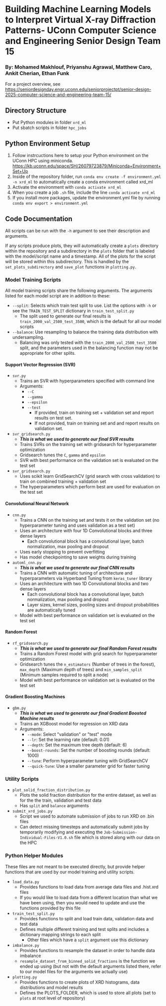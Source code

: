# Building Machine Learning Models to Interpret Virtual X-ray Diffraction Patterns​ - UConn Computer Science and Engineering Senior Design Team 15

### By: Mohamed Makhlouf, Priyanshu Agrawal, Matthew Caro, Ankit Cherian, Ethan Funk

For a project overview, see https://seniordesignday.engr.uconn.edu/seniorprojectpt/senior-design-2025-computer-science-and-engineering-team-15/

## Directory Structure
- Put Python modules in folder `xrd_ml`
- Put sbatch scripts in folder `hpc_jobs`

## Python Environment Setup
1. Follow instrcuctions here to setup your Python environment on the UConn HPC using miniconda.
     https://kb.uconn.edu/space/SH/26079723879/Miniconda+Environment+Set+Up
2. Inside of the repository folder, run `conda env create -f environment.yml -n xrd_ml` to automatically create a conda environment called xrd_ml
3. Activate the environment with `conda activate xrd_ml`
4. When you create a job `.sh` file, include the line `conda activate xrd_ml` 
5. If you install more packages, update the environment.yml file by running `conda env export > environment.yml`

## Code Documentation
All scripts can be run with the `-h` argument to see their description and arguments.

If any scripts produce plots, they will automatically create a `plots` directory within the repository and a subdirectory in the `plots` folder that is labeled with the model/script name and a timestamp. All of the plots for the script will be stored within this subdirectory. This is handled by the `set_plots_subdirectory` and `save_plot` functions in `plotting.py`.

### Model Training Scripts
All model training scripts share the following arguments. The arguments listed for each model script are in addition to these:
  - `--split`: Selects which train test split to use. List the options with `-h` or see the `TRAIN_TEST_SPLIT` dictionary in `train_test_split.py`
     - The split used to generate our final results is `train_2000_val_2500_test_3500`, which is the default for all our model scripts
  - `--balance`: Use resampling to balance the training data distribution with undersampling.
    - Balancing was only tested with the `train_2000_val_2500_test_3500` split, and the parameters used in the balancing function may not be appropriate for other splits.

#### Support Vector Regression (SVR)
- `svr.py`
  - Trains an SVR with hyperparameters specified with command line
  - Arguments:
     - `--C`
     - `--gamma`
     - `--epsilon`
     - `--test`
          - If provided, train on training set + validation set and report results on test set.
          - If not provided, train on training set and and report results on validation set.
- `svr_gridsearch.py`
  - ***This is what we used to generate our final SVR results***
  - Trains SVRs on the training set with gridsearch for hyperparameter optimization
  - Gridsearch tunes the `C`, `gamma` and `epsilon`
  - SVR with best performance on the validation set is evaluated on the test set
- `svr_gridsearch.py`
     - Uses scikit learn GridSearchCV (grid search with cross validation) to train on combined training + validation set
     - The hyperparameters which perform best are used for evaluation on the test set

#### Convolutional Neural Network
- `cnn.py`
  - Trains a CNN on the training set and tests it on the validation set (no hyperparameter tuning and uses validation as a test set)
  - Uses an architecture with four 1D Convolutional blocks and three dense layers
       - Each convolutional block has a convolutional layer, batch normalization, max pooling and dropout
  - Uses early stopping to prevent overfitting
  - Has model checkpointing to save weights during training
- `automl_cnn.py`
  - ***This is what we used to generate our final CNN results***
  - Trains a CNN with automatic tuning of architecture and hyperparameters via Hyperband Tuning from `keras_tuner` library
  - Uses an architecture with two 1D Convolutional blocks and two dense layers
       - Each convolutional block has a convolutional layer, batch normalization, max pooling and dropout
       - Layer sizes, kernel sizes, pooling sizes and dropout probabilities are automatically tuned
  - Model with best performance on validation set is evaluated on the test set

#### Random Forest
- `rf_gridsearch.py`
  - ***This is what we used to generate our final Random Forest results***
  - Trains a Random Forest model with grid search for hyperparameter optimization
  - Gridsearch tunes the `n_estimators` (Number of trees in the forest), `max_depth` (Maximum depth of trees) and `min_samples_split` (Minimum samples required to split a node) 
  - Model with best performance on validation set is evaluated on the test set 

#### Gradient Boosting Machines
- `gbm.py`
  - ***This is what we used to generate our final Gradient Boosted Machine results***
  - Trains an XGBoost model for regression on XRD data
  - Arguments:
     - `--mode`: Select "validation" or "test" mode
     - `--lr`: Set the learning rate (default: 0.01)
     - `--depth`: Set the maximum tree depth (default: 6)
     - `--boost-rounds`: Set the number of boosting rounds (default: 1000)
     - `--tune`: Perform hyperparameter tuning with GridSearchCV
     - `--quick-tune`: Use a smaller parameter grid for faster tuning

### Utility Scripts
- `plot_solid_fraction_distribution.py`
     - Plots the solid fraction distribution for the entire dataset, as well as for the the train, validation and test data
     - Has `split` and `balance` arguments
- `submit_xrd_jobs.py`
     - Script we used to automate submission of jobs to run XRD on .bin files
     - Can detect missing timesteps and automatically submit jobs by temporarily modifying and executing the `Job-Submission-Individual-Files-V1.0.sh` file which is stored along with our data on the HPC

### Python Helper Modules
These files are not meant to be executed directly, but provide helper functions that are used by our model training and utility scripts.

- `load_data.py`
     - Provides functions to load data from average data files and .hist.xrd files
     - If you would like to load data from a different location than what we have been using, then you would need to update and use the   functions provided by this file
- `train_test_split.py`
     - Provides functions to split and load train data, validation data and test data
     - Defines multiple different training and test splits and includes a dictionary mapping strings to each split
          - Other files which have a `split` argument use this dictionary
- `imbalance.py`
     - Provides functions to resample the dataset in order to handle data imbalance
     - `resample_dataset_from_binned_solid_fractions` is the function we ended up using (but not with the default arguments listed there, refer to our model files for the arguments we actually use)
- `plotting.py`
     - Provides functions to create plots of XRD histograms, data distributions and model results
     - Defines the PLOTS_FOLDER, which is used to store all plots (set to `plots` at root level of repository)








